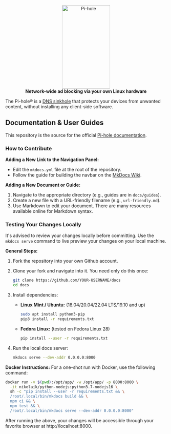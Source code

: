 <p align="center">
    <a href="https://pi-hole.net/">
        <img src="https://pi-hole.github.io/graphics/Vortex/Vortex_with_Wordmark.svg" width="150" height="260" alt="Pi-hole">
    </a>
    <br>
    <strong>Network-wide ad blocking via your own Linux hardware</strong>
</p>

The Pi-hole® is a [DNS sinkhole](https://en.wikipedia.org/wiki/DNS_Sinkhole) that protects your devices from unwanted content, without installing any client-side software.

## Documentation & User Guides

This repository is the source for the official [Pi-hole documentation](https://docs.pi-hole.net/).

### How to Contribute

**Adding a New Link to the Navigation Panel:**
- Edit the `mkdocs.yml` file at the root of the repository.
- Follow the guide for building the navbar on the [MkDocs Wiki](https://www.mkdocs.org/user-guide/configuration/#nav).

**Adding a New Document or Guide:**
1. Navigate to the appropriate directory (e.g., guides are in `docs/guides`).
2. Create a new file with a URL-friendly filename (e.g., `url-friendly.md`).
3. Use Markdown to edit your document. There are many resources available online for Markdown syntax.

### Testing Your Changes Locally

It's advised to review your changes locally before committing. Use the `mkdocs serve` command to live preview your changes on your local machine.

**General Steps:**
1. Fork the repository into your own Github account.
2. Clone your fork and navigate into it. You need only do this once:

    ```bash
    git clone https://github.com/YOUR-USERNAME/docs
    cd docs
    ```

3. Install dependencies:

    - **Linux Mint / Ubuntu:** (18.04/20.04/22.04 LTS/19.10 and up)

        ```bash
        sudo apt install python3-pip
        pip3 install -r requirements.txt
        ```

    - **Fedora Linux:** (tested on Fedora Linux 28)

        ```bash
        pip install --user -r requirements.txt
        ```

4. Run the local docs server:

    ```bash
    mkdocs serve --dev-addr 0.0.0.0:8000
    ```

**Docker Instructions:**
For a one-shot run with Docker, use the following command:

```bash
docker run -v $(pwd):/opt/app/ -w /opt/app/ -p 8000:8000 \
  -it nikolaik/python-nodejs:python3.7-nodejs16 \
  sh -c "pip install --user -r requirements.txt && \
  /root/.local/bin/mkdocs build && \
  npm ci && \
  npm test && \
  /root/.local/bin/mkdocs serve --dev-addr 0.0.0.0:8000"
```

After running the above, your changes will be accessible through your favorite browser at http://localhost:8000.